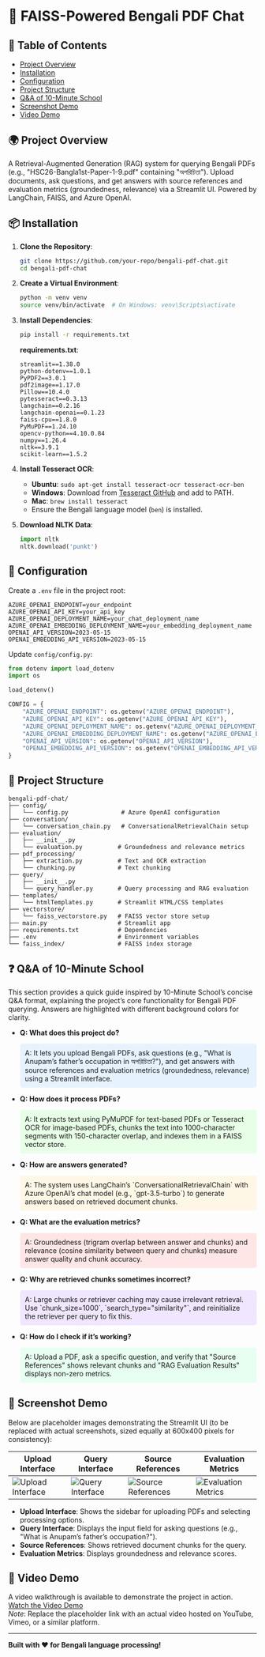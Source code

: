 # 🚀 FAISS-Powered Bengali PDF Chat

## 📖 Table of Contents
- [Project Overview](#project-overview)
- [Installation](#installation)
- [Configuration](#configuration)
- [Project Structure](#project-structure)
- [Q&A of 10-Minute School](#qa-of-10-minute-school)
- [Screenshot Demo](#screenshot-demo)
- [Video Demo](#video-demo)

## 🌍 Project Overview
A Retrieval-Augmented Generation (RAG) system for querying Bengali PDFs (e.g., "HSC26-Bangla1st-Paper-1-9.pdf" containing "অপরিচিতা"). Upload documents, ask questions, and get answers with source references and evaluation metrics (groundedness, relevance) via a Streamlit UI. Powered by LangChain, FAISS, and Azure OpenAI.

## 📦 Installation
1. **Clone the Repository**:
   ```bash
   git clone https://github.com/your-repo/bengali-pdf-chat.git
   cd bengali-pdf-chat
   ```

2. **Create a Virtual Environment**:
   ```bash
   python -m venv venv
   source venv/bin/activate  # On Windows: venv\Scripts\activate
   ```

3. **Install Dependencies**:
   ```bash
   pip install -r requirements.txt
   ```
   **requirements.txt**:
   ```
   streamlit==1.38.0
   python-dotenv==1.0.1
   PyPDF2==3.0.1
   pdf2image==1.17.0
   Pillow==10.4.0
   pytesseract==0.3.13
   langchain==0.2.16
   langchain-openai==0.1.23
   faiss-cpu==1.8.0
   PyMuPDF==1.24.10
   opencv-python==4.10.0.84
   numpy==1.26.4
   nltk==3.9.1
   scikit-learn==1.5.2
   ```

4. **Install Tesseract OCR**:
   - **Ubuntu**: `sudo apt-get install tesseract-ocr tesseract-ocr-ben`
   - **Windows**: Download from [Tesseract GitHub](https://github.com/UB-Mannheim/tesseract/wiki) and add to PATH.
   - **Mac**: `brew install tesseract`
   - Ensure the Bengali language model (`ben`) is installed.

5. **Download NLTK Data**:
   ```python
   import nltk
   nltk.download('punkt')
   ```

## 🔧 Configuration
Create a `.env` file in the project root:
```
AZURE_OPENAI_ENDPOINT=your_endpoint
AZURE_OPENAI_API_KEY=your_api_key
AZURE_OPENAI_DEPLOYMENT_NAME=your_chat_deployment_name
AZURE_OPENAI_EMBEDDING_DEPLOYMENT_NAME=your_embedding_deployment_name
OPENAI_API_VERSION=2023-05-15
OPENAI_EMBEDDING_API_VERSION=2023-05-15
```
Update `config/config.py`:
```python
from dotenv import load_dotenv
import os

load_dotenv()

CONFIG = {
    "AZURE_OPENAI_ENDPOINT": os.getenv("AZURE_OPENAI_ENDPOINT"),
    "AZURE_OPENAI_API_KEY": os.getenv("AZURE_OPENAI_API_KEY"),
    "AZURE_OPENAI_DEPLOYMENT_NAME": os.getenv("AZURE_OPENAI_DEPLOYMENT_NAME"),
    "AZURE_OPENAI_EMBEDDING_DEPLOYMENT_NAME": os.getenv("AZURE_OPENAI_EMBEDDING_DEPLOYMENT_NAME"),
    "OPENAI_API_VERSION": os.getenv("OPENAI_API_VERSION"),
    "OPENAI_EMBEDDING_API_VERSION": os.getenv("OPENAI_EMBEDDING_API_VERSION")
}
```

## 📂 Project Structure
```
bengali-pdf-chat/
├── config/
│   └── config.py               # Azure OpenAI configuration
├── conversation/
│   └── conversation_chain.py   # ConversationalRetrievalChain setup
├── evaluation/
│   ├── __init__.py
│   └── evaluation.py          # Groundedness and relevance metrics
├── pdf_processing/
│   ├── extraction.py          # Text and OCR extraction
│   └── chunking.py            # Text chunking
├── query/
│   ├── __init__.py
│   └── query_handler.py       # Query processing and RAG evaluation
├── templates/
│   └── htmlTemplates.py       # Streamlit HTML/CSS templates
├── vectorstore/
│   └── faiss_vectorstore.py   # FAISS vector store setup
├── main.py                    # Streamlit app
├── requirements.txt           # Dependencies
├── .env                       # Environment variables
└── faiss_index/               # FAISS index storage
```

## ❓ Q&A of 10-Minute School
This section provides a quick guide inspired by 10-Minute School’s concise Q&A format, explaining the project’s core functionality for Bengali PDF querying. Answers are highlighted with different background colors for clarity.

- **Q: What does this project do?**  
  <div style="background-color: #e6f3ff; padding: 10px; border-radius: 5px;">  
  A: It lets you upload Bengali PDFs, ask questions (e.g., "What is Anupam’s father’s occupation in অপরিচিতা?"), and get answers with source references and evaluation metrics (groundedness, relevance) using a Streamlit interface.  
  </div>

- **Q: How does it process PDFs?**  
  <div style="background-color: #e6ffe6; padding: 10px; border-radius: 5px;">  
  A: It extracts text using PyMuPDF for text-based PDFs or Tesseract OCR for image-based PDFs, chunks the text into 1000-character segments with 150-character overlap, and indexes them in a FAISS vector store.  
  </div>

- **Q: How are answers generated?**  
  <div style="background-color: #fff7e6; padding: 10px; border-radius: 5px;">  
  A: The system uses LangChain’s `ConversationalRetrievalChain` with Azure OpenAI’s chat model (e.g., `gpt-3.5-turbo`) to generate answers based on retrieved document chunks.  
  </div>

- **Q: What are the evaluation metrics?**  
  <div style="background-color: #ffe6e6; padding: 10px; border-radius: 5px;">  
  A: Groundedness (trigram overlap between answer and chunks) and relevance (cosine similarity between query and chunks) measure answer quality and chunk accuracy.  
  </div>

- **Q: Why are retrieved chunks sometimes incorrect?**  
  <div style="background-color: #f0e6ff; padding: 10px; border-radius: 5px;">  
  A: Large chunks or retriever caching may cause irrelevant retrieval. Use `chunk_size=1000`, `search_type="similarity"`, and reinitialize the retriever per query to fix this.  
  </div>

- **Q: How do I check if it’s working?**  
  <div style="background-color: #e6fff0; padding: 10px; border-radius: 5px;">  
  A: Upload a PDF, ask a specific question, and verify that "Source References" shows relevant chunks and "RAG Evaluation Results" displays non-zero metrics.  
  </div>

## 📸 Screenshot Demo
Below are placeholder images demonstrating the Streamlit UI (to be replaced with actual screenshots, sized equally at 600x400 pixels for consistency):

| **Upload Interface** | **Query Interface** | **Source References** | **Evaluation Metrics** |
|----------------------|---------------------|-----------------------|-----------------------|
| ![Upload Interface](https://via.placeholder.com/600x400.png?text=Upload+Interface) | ![Query Interface](https://via.placeholder.com/600x400.png?text=Query+Interface) | ![Source References](https://via.placeholder.com/600x400.png?text=Source+References) | ![Evaluation Metrics](https://via.placeholder.com/600x400.png?text=Evaluation+Metrics) |

- **Upload Interface**: Shows the sidebar for uploading PDFs and selecting processing options.
- **Query Interface**: Displays the input field for asking questions (e.g., "What is Anupam’s father’s occupation?").
- **Source References**: Shows retrieved document chunks for the query.
- **Evaluation Metrics**: Displays groundedness and relevance scores.

## 🎥 Video Demo
A video walkthrough is available to demonstrate the project in action.  
[Watch the Video Demo](https://via.placeholder.com/video.mp4)  
*Note*: Replace the placeholder link with an actual video hosted on YouTube, Vimeo, or a similar platform.

---

**Built with ❤️ for Bengali language processing!**
